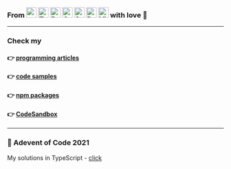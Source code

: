### From <img height="24" width="24" src="https://unpkg.com/simple-icons@v3/icons/rust.svg" title="" /> <img height="24" width="24" src="https://unpkg.com/simple-icons@v3/icons/typescript.svg" title="TypeScript" /> <img height="24" width="24" src="https://unpkg.com/simple-icons@v3/icons/react.svg" title="React" /> <img height="24" width="24" src="https://unpkg.com/simple-icons@v3/icons/graphql.svg" title="GraphQL" /> <img height="24" width="24" src="https://unpkg.com/simple-icons@v3/icons/sass.svg" title="Sass" /> <img height="24" width="24" src="https://unpkg.com/simple-icons@v3/icons/docker.svg" title="Docker" /> <img height="24" width="24" src="https://unpkg.com/simple-icons@v3/icons/visualstudiocode.svg" title="Visual Studio Code" /> with love :rocket:

---

### Check my

#### :point_right: <a href="https://github.com/twistezo/articles">programming articles</a>

#### :point_right: <a href="https://github.com/twistezo/code-samples">code samples</a>

#### :point_right: <a href="https://www.npmjs.com/~twistezo">npm packages</a>

#### :point_right: <a href="https://codesandbox.io/u/twistezo">CodeSandbox</a>

---

### :christmas_tree: Adevent of Code 2021

My solutions in TypeScript - <a href="https://github.com/twistezo/advent-of-code-2021">click</a>
